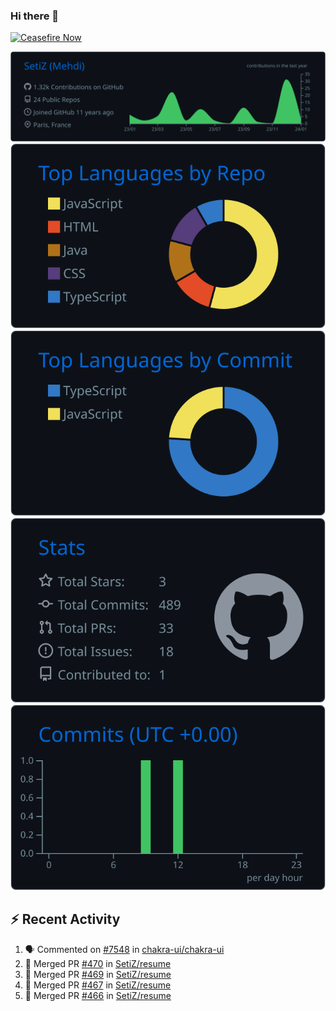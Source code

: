 ### Hi there 👋
[![Ceasefire Now](https://badge.techforpalestine.org/default)](https://techforpalestine.org/learn-more)

![](https://raw.githubusercontent.com/SetiZ/SetiZ/master/profile-summary-card-output/github_dark/0-profile-details.svg)
![](https://raw.githubusercontent.com/SetiZ/SetiZ/master/profile-summary-card-output/github_dark/1-repos-per-language.svg)
![](https://raw.githubusercontent.com/SetiZ/SetiZ/master/profile-summary-card-output/github_dark/2-most-commit-language.svg)
![](https://raw.githubusercontent.com/SetiZ/SetiZ/master/profile-summary-card-output/github_dark/3-stats.svg)
![](https://raw.githubusercontent.com/SetiZ/SetiZ/master/profile-summary-card-output/github_dark/4-productive-time.svg)

## :zap: Recent Activity	

<!--START_SECTION:activity-->
1. 🗣 Commented on [#7548](https://github.com/chakra-ui/chakra-ui/issues/7548#issuecomment-1875440272) in [chakra-ui/chakra-ui](https://github.com/chakra-ui/chakra-ui)
2. 🎉 Merged PR [#470](https://github.com/SetiZ/resume/pull/470) in [SetiZ/resume](https://github.com/SetiZ/resume)
3. 🎉 Merged PR [#469](https://github.com/SetiZ/resume/pull/469) in [SetiZ/resume](https://github.com/SetiZ/resume)
4. 🎉 Merged PR [#467](https://github.com/SetiZ/resume/pull/467) in [SetiZ/resume](https://github.com/SetiZ/resume)
5. 🎉 Merged PR [#466](https://github.com/SetiZ/resume/pull/466) in [SetiZ/resume](https://github.com/SetiZ/resume)
<!--END_SECTION:activity-->

<!--
**SetiZ/SetiZ** is a ✨ _special_ ✨ repository because its `README.md` (this file) appears on your GitHub profile.

Here are some ideas to get you started:

- 🔭 I’m currently working on ...
- 🌱 I’m currently learning ...
- 👯 I’m looking to collaborate on ...
- 🤔 I’m looking for help with ...
- 💬 Ask me about ...
- 📫 How to reach me: ...
- 😄 Pronouns: ...
- ⚡ Fun fact: ...
-->
